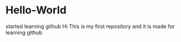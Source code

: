 # Hello-World
started learning github
Hi 
This is my first repository and it is made for learning github
